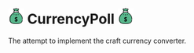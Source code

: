 # ![image info](public/money.png) CurrencyPoll ![image info](public/money.png)

The attempt to implement the craft currency converter.
